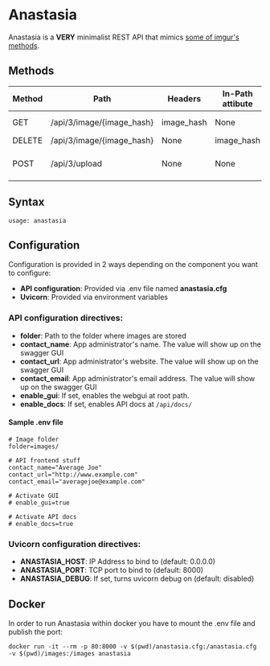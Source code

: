 # Anastasia

Anastasia is a **VERY** minimalist REST API that mimics [some of imgur's methods](https://apidocs.imgur.com/#de179b6a-3eda-4406-a8d7-1fb06c17cb9c).

## Methods
| Method | Path | Headers | In-Path attibute | Body | Returns |
|--------|------|---------|------------------|------|---------|
| GET | /api/3/image/{image_hash} | image_hash | None | Image file |
| DELETE | /api/3/image/{image_hash} | None | image_hash | None | None |
| POST | /api/3/upload | None | None | Image file | JSON with meta |

## Syntax
```
usage: anastasia
```

## Configuration
Configuration is provided in 2 ways depending on the component you want to configure:
 * **API configuration**: Provided via .env file named **anastasia.cfg**
 * **Uvicorn**: Provided via environment variables

### API configuration directives:
- **folder**: Path to the folder where images are stored
- **contact_name**: App administrator's name. The value will show up on the swagger GUI
- **contact_url**: App administrator's website. The value will show up on the swagger GUI
- **contact_email**: App administrator's email address. The value will show up on the swagger GUI
- **enable_gui**: If set, enables the webgui at root path.
- **enable_docs**: If set, enables API docs at `/api/docs/`

#### Sample .env file
```
# Image folder
folder=images/

# API frontend stuff
contact_name="Average Joe"
contact_url="http://www.example.com"
contact_email="averagejoe@example.com"

# Activate GUI
# enable_gui=true

# Activate API docs
# enable_docs=true
```

### Uvicorn configuration directives:
 - **ANASTASIA_HOST**: IP Address to bind to (default: 0.0.0.0)
 - **ANASTASIA_PORT**: TCP port to bind to (default: 8000)
 - **ANASTASIA_DEBUG**: If set, turns uvicorn debug on (default: disabled)

## Docker
In order to run Anastasia within docker you have to mount the .env file and publish the port:
```
docker run -it --rm -p 80:8000 -v $(pwd)/anastasia.cfg:/anastasia.cfg  -v $(pwd)/images:/images anastasia
```
